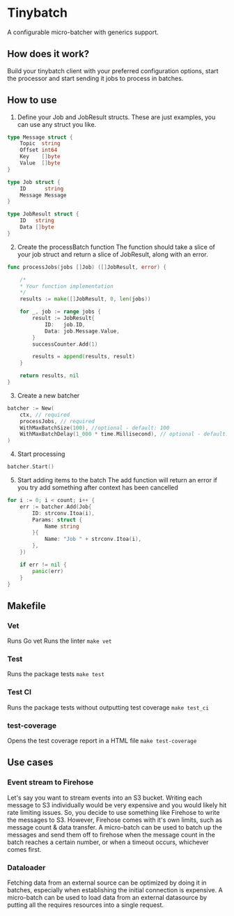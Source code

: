 # Tinybatch
A configurable micro-batcher with generics support.

## How does it work?
Build your tinybatch client with your preferred configuration options, start the processor and start sending it jobs to process in batches.

## How to use
1. Define your Job and JobResult structs. These are just examples, you can use any struct you like.
```go
type Message struct {
	Topic  string
	Offset int64
	Key    []byte
	Value  []byte
}

type Job struct {
	ID      string
	Message Message
}

type JobResult struct {
	ID   string
	Data []byte
}
```
2. Create the processBatch function
The function should take a slice of your job struct and return a slice of JobResult, along with an error. 
```go
func processJobs(jobs []Job) ([]JobResult, error) {

	/*
	* Your function implementation
	*/
	results := make([]JobResult, 0, len(jobs))

	for _, job := range jobs {
		result := JobResult{
			ID:   job.ID,
			Data: job.Message.Value,
		}
		successCounter.Add(1)

		results = append(results, result)
	}

	return results, nil
}
```
3. Create a new batcher

```go
batcher := New(
	ctx, // required
	processJobs, // required
	WithMaxBatchSize(100), //optional - default: 100 
	WithMaxBatchDelay(1_000 * time.Millisecond), // optional - default: 1_000 * time.Millisecond
)
```
4. Start processing
```go
batcher.Start()
```

5. Start adding items to the batch
The add function will return an error if you try add something after context has been cancelled
```go
for i := 0; i < count; i++ {
	err := batcher.Add(Job{
		ID: strconv.Itoa(i),
		Params: struct {
			Name string
		}{
			Name: "Job " + strconv.Itoa(i),
		},
	})

	if err != nil {
		panic(err)
	}
}
```

## Makefile
### Vet
Runs Go vet
Runs the linter
```make vet```

### Test
Runs the package tests
```make test```


### Test CI
Runs the package tests without outputting test coverage
```make test_ci```

### test-coverage
Opens the test coverage report in a HTML file
```make test-coverage```

## Use cases
### Event stream to Firehose
Let's say you want to stream events into an S3 bucket. Writing each message to S3 individually would be very expensive and you would likely hit rate limiting issues. So, you decide to use something like Firehose to write the messages to S3. However, Firehose comes with it's own limits, such as message count & data transfer. A micro-batch can be used to batch up the messages and send them off to firehose when the message count in the batch reaches a certain number, or when a timeout occurs, whichever comes first.

### Dataloader
Fetching data from an external source can be optimized by doing it in batches, especially when establishing the initial connection is expensive. A micro-batch can be used to load data from an external datasource by putting all the requires resources into a single request.